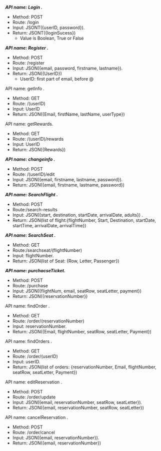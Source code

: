 **_API name: Login ._**
  * Method: POST
  * Route: /login
  * Input: JSONT({userID, password}). 
  * Return: JSONT({loginSucess})
    * Value is Boolean, True or False

**_API name: Register ._** 
  * Method: POST
  * Route: /register
  * Input: JSON({email, password, firstname, lastname}). 
  * Return: JSON({UserID})
    * UserID: first part of email, before @ 

API name: getInfo .
  * Method: GET
  * Route: /(userID)
  * Input: UserID
  * Return: JSON({Email, firstName, lastName, userType})

API name: getRewards.
  * Method: GET
  * Route: /(userID)/rewards
  * Input: UserID
  * Return: JSON({Rewards})

**_API name: changeinfo ._**
  * Method: POST
  * Route: /(userID)/edit
  * Input: JSON({email, firstname, lastname, password}). 
  * Return: JSON({email, firstname, lastname, password})

**_API name: SearchFlight ._**
  * Method: POST
  * Route:/search-results
  * Input: JSON({start, destination, startDate, arrivalDate, adults}) .
  * Return: JSON(list of flight:{flightNumber, Start, Destination, startDate, startTime, arrivalDate, arrivalTime})
  
**_API name: SearchSeat ._**
  * Method: GET
  * Route:/searchseat/(flightNumber)
  * Input: flightNumber. 
  * Return: JSON(list of Seat: {Row, Letter, Passenger})

**_API name: purchacseTicket._** 
  * Method: POST
  * Route: /purchase
  * Input: JSON({flightNum, email, seatRow, seatLetter, payment})
  * Return: JSON({reservationNumber})

API name: findOrder . 
  * Method: GET
  * Route: /order/(reservationNumber)
  * Input: reservationNumber. 
  * Return: JSON({Email, flightNumber, seatRow, seatLetter, Payment})
  
API name: findOrders . 
  * Method: GET
  * Route: /order/(userID)
  * Input: userID. 
  * Return: JSON(list of orders: {reservationNumber, Email, flightNumber, seatRow, seatLetter, Payment})

API name: editReservation . 
  * Method: POST
  * Route: /order/update
  * Input: JSON({email, reservationNumber, seatRow, seatLetter}). 
  * Return: JSON({email, reservationNumber, seatRow, seatLetter})
 
API name: cancelReservation . 
  * Method: POST
  * Route: /order/cancel
  * Input: JSON({email, reservationNumber}). 
  * Return: JSON({email, reservationNumber})








